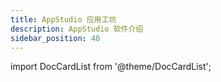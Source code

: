 ```yaml
---
title: AppStudio 应用工坊
description: AppStudio 软件介绍
sidebar_position: 40
---
```


import DocCardList from '@theme/DocCardList';

<DocCardList />

<!-- * [AppStudio介绍](intro.md)

* [个人中心功能](usercenter.md)
  
* [快速入门](gudie.md)

* [AppStudio工作台](workbench.md)

* [AppStudio基础功能](basic.md)
  
* [控件库](stuff.md)
  
* [案例介绍](case.md) -->